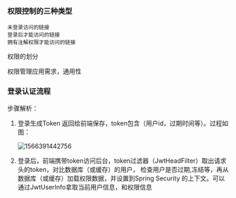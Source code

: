 ### 权限控制的三种类型

``` text
未登录访问的链接
登录后才能访问的链接
拥有注解权限才能访问的链接
```

权限的划分

权限管理应用需求，通用性

### 登录认证流程

步骤解析：

1. 登录生成Token 返回给前端保存，token包含（用户id，过期时间等）。过程如图：

   ![1566391442756](E:\Programming\ksp_project\ksp\assets\1566391442756.png)

2. 登录后，前端携带token访问后台，token过滤器（JwtHeadFilter）取出请求头的token，对比数据库（或缓存）的用户， 检查用户是否过期,冻结等，再从数据库（或缓存）加载权限数据，并设置到Spring Security 的上下文。可以通过JwtUserInfo拿取当前用户信息，和权限信息






